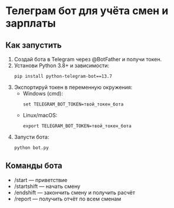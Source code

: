 # Телеграм бот для учёта смен и зарплаты

## Как запустить

1. Создай бота в Telegram через @BotFather и получи токен.
2. Установи Python 3.8+ и зависимости:
   ```
   pip install python-telegram-bot==13.7
   ```
3. Экспортируй токен в переменную окружения:
   - Windows (cmd):
     ```
     set TELEGRAM_BOT_TOKEN=твой_токен_бота
     ```
   - Linux/macOS:
     ```
     export TELEGRAM_BOT_TOKEN=твой_токен_бота
     ```
4. Запусти бота:
   ```
   python bot.py
   ```

## Команды бота

- /start — приветствие
- /startshift — начать смену
- /endshift — закончить смену и получить расчёт
- /report — получить отчёт по всем сменам
